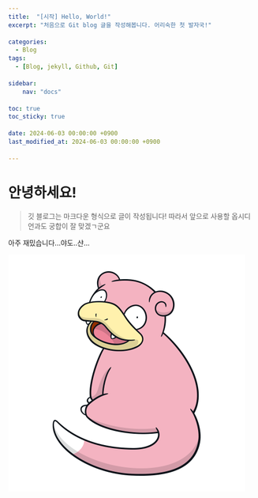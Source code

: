 ```yaml
---
title:  "[시작] Hello, World!"
excerpt: "처음으로 Git blog 글을 작성해봅니다. 어리숙한 첫 발자국!"

categories:
  - Blog
tags:
  - [Blog, jekyll, Github, Git]

sidebar:
	nav: "docs"

toc: true
toc_sticky: true
 
date: 2024-06-03 00:00:00 +0900
last_modified_at: 2024-06-03 00:00:00 +0900

---
```

# 안녕하세요!
> 깃 블로그는 마크다운 형식으로 글이 작성됩니다!
따라서 앞으로 사용할 옵시디언과도 궁합이 잘 맞겠ㄱ군요

아주 재밌습니다...야도..샨...


![My helpful screenshot](/assets/yadon.png)